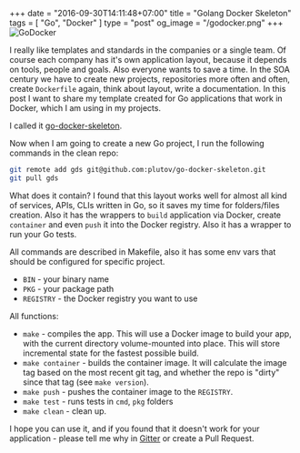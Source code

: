 +++
date = "2016-09-30T14:11:48+07:00"
title = "Golang Docker Skeleton"
tags = [ "Go", "Docker" ]
type = "post"
og_image = "/godocker.png"
+++
![GoDocker](/godocker.png)

I really like templates and standards in the companies or a single team. Of course each company has it's own application layout, because it depends on tools, people and goals. Also everyone wants to save a time. In the SOA century we have to create new projects, repositories more often and often, create `Dockerfile` again, think about layout, write a documentation. In this post I want to share my template created for Go applications that work in Docker, which I am using in my projects.


I called it [go-docker-skeleton](https://github.com/plutov/go-docker-skeleton).

Now when I am going to create a new Go project, I run the following commands in the clean repo:
```bash
git remote add gds git@github.com:plutov/go-docker-skeleton.git
git pull gds
```

What does it contain? I found that this layout works well for almost all kind of services, APIs, CLIs written in Go, so it saves my time for folders/files creation. Also it has the wrappers to `build` application via Docker, create `container` and even `push` it into the Docker registry. Also it has a wrapper to run your Go tests.

All commands are described in Makefile, also it has some env vars that should be configured for specific project.

- `BIN` - your binary name
- `PKG` - your package path
- `REGISTRY` - the Docker registry you want to use

All functions:
- `make` - compiles the app. This will use a Docker image to build your app, with the current directory volume-mounted into place.  This will store incremental state for the fastest possible build.
- `make container` - builds the container image.  It will calculate the image tag based on the most recent git tag, and whether the repo is "dirty" since that tag (see `make version`).
- `make push` - pushes the container image to the `REGISTRY`.
- `make test` - runs tests in `cmd`, `pkg` folders
- `make clean` - clean up.

I hope you can use it, and if you found that it doesn't work for your application - please tell me why in [Gitter](https://gitter.im/go-docker-skeleton/Lobby) or create a Pull Request.
